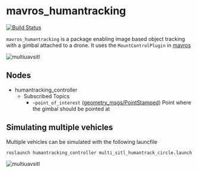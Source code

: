 # mavros_humantracking

[![Build Status](https://travis-ci.com/Jaeyoung-Lim/mavros_humantracking.svg?branch=master)](https://travis-ci.com/Jaeyoung-Lim/mavros_humantracking)

`mavros_humantracking` is a package enabling image based object tracking with a gimbal attached to a drone. It uses the `MountControlPlugin` in [mavros](https://github.com/mavlink/mavros)

![multiuavsitl](mavros_humantracking/resource/humantracking.gif)

## Nodes
- humantracking_controller
    - Subscribed Topics
        - `~point_of_interest` ([geometry_msgs/PointStamped](http://docs.ros.org/api/geometry_msgs/html/msg/PointStamped.html))
            Point where the gimbal should be pointed at

## Simulating multiple vehicles
Multiple vehicles can be simulated with the following launcfile

```
roslaunch humantracking_controller multi_sitl_humantrack_circle.launch
```

![multiuavsitl](https://user-images.githubusercontent.com/5248102/87854473-8ec39c80-c912-11ea-946d-a3b9a062e97f.gif)
